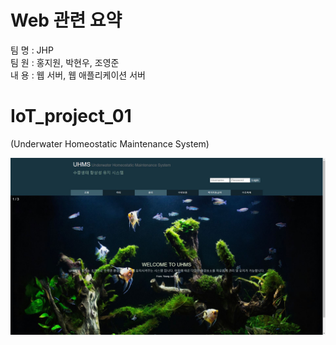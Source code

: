 Web 관련 요약
===========
팀 명 : JHP<br/>
팀 원 : 홍지원, 박현우, 조영준<br/>
내 용 : 웹 서버, 웹 애플리케이션 서버<br/>

# IoT_project_01
(Underwater Homeostatic Maintenance System)

![](https://github.com/merapa/JHP/blob/master/web/img/webpage_preview.JPG)
